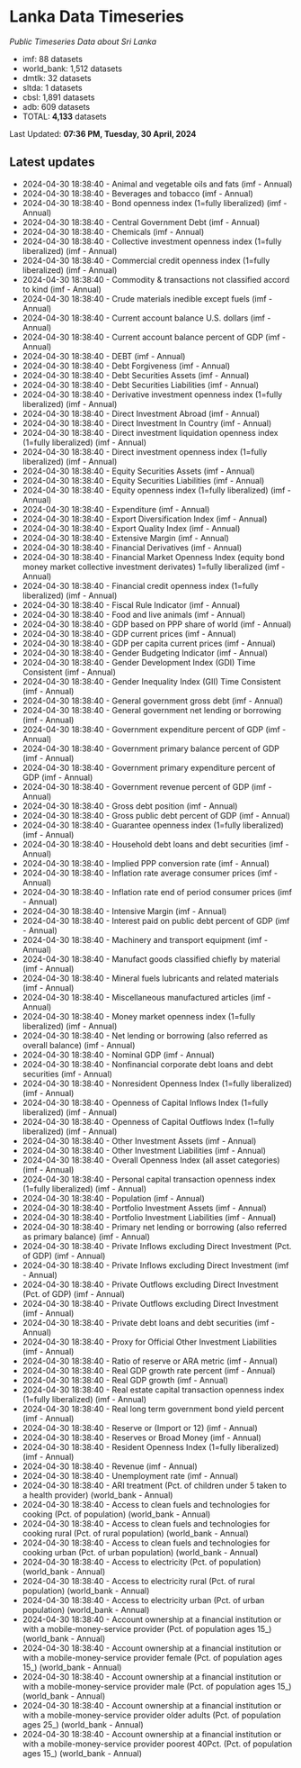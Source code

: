 # Lanka Data Timeseries
*Public Timeseries Data about Sri Lanka*

* imf: 88 datasets
* world_bank: 1,512 datasets
* dmtlk: 32 datasets
* sltda: 1 datasets
* cbsl: 1,891 datasets
* adb: 609 datasets
* TOTAL: **4,133** datasets

Last Updated: **07:36 PM, Tuesday, 30 April, 2024**

## Latest updates

* 2024-04-30 18:38:40 - Animal and vegetable oils and fats (imf - Annual)
* 2024-04-30 18:38:40 - Beverages and tobacco (imf - Annual)
* 2024-04-30 18:38:40 - Bond openness index (1=fully liberalized) (imf - Annual)
* 2024-04-30 18:38:40 - Central Government Debt (imf - Annual)
* 2024-04-30 18:38:40 - Chemicals (imf - Annual)
* 2024-04-30 18:38:40 - Collective investment openness index (1=fully liberalized) (imf - Annual)
* 2024-04-30 18:38:40 - Commercial credit openness index (1=fully liberalized) (imf - Annual)
* 2024-04-30 18:38:40 - Commodity & transactions not classified accord to kind (imf - Annual)
* 2024-04-30 18:38:40 - Crude materials inedible except fuels (imf - Annual)
* 2024-04-30 18:38:40 - Current account balance U.S. dollars (imf - Annual)
* 2024-04-30 18:38:40 - Current account balance percent of GDP (imf - Annual)
* 2024-04-30 18:38:40 - DEBT (imf - Annual)
* 2024-04-30 18:38:40 - Debt Forgiveness (imf - Annual)
* 2024-04-30 18:38:40 - Debt Securities Assets (imf - Annual)
* 2024-04-30 18:38:40 - Debt Securities Liabilities (imf - Annual)
* 2024-04-30 18:38:40 - Derivative investment openness index (1=fully liberalized) (imf - Annual)
* 2024-04-30 18:38:40 - Direct Investment Abroad (imf - Annual)
* 2024-04-30 18:38:40 - Direct Investment In Country (imf - Annual)
* 2024-04-30 18:38:40 - Direct investment liquidation openness index (1=fully liberalized) (imf - Annual)
* 2024-04-30 18:38:40 - Direct investment openness index (1=fully liberalized) (imf - Annual)
* 2024-04-30 18:38:40 - Equity Securities Assets (imf - Annual)
* 2024-04-30 18:38:40 - Equity Securities Liabilities (imf - Annual)
* 2024-04-30 18:38:40 - Equity openness index (1=fully liberalized) (imf - Annual)
* 2024-04-30 18:38:40 - Expenditure (imf - Annual)
* 2024-04-30 18:38:40 - Export Diversification Index (imf - Annual)
* 2024-04-30 18:38:40 - Export Quality Index (imf - Annual)
* 2024-04-30 18:38:40 - Extensive Margin (imf - Annual)
* 2024-04-30 18:38:40 - Financial Derivatives (imf - Annual)
* 2024-04-30 18:38:40 - Financial Market Openness Index (equity bond money market collective investment derivates) 1=fully liberalized (imf - Annual)
* 2024-04-30 18:38:40 - Financial credit openness index (1=fully liberalized) (imf - Annual)
* 2024-04-30 18:38:40 - Fiscal Rule Indicator (imf - Annual)
* 2024-04-30 18:38:40 - Food and live animals (imf - Annual)
* 2024-04-30 18:38:40 - GDP based on PPP share of world (imf - Annual)
* 2024-04-30 18:38:40 - GDP current prices (imf - Annual)
* 2024-04-30 18:38:40 - GDP per capita current prices (imf - Annual)
* 2024-04-30 18:38:40 - Gender Budgeting Indicator (imf - Annual)
* 2024-04-30 18:38:40 - Gender Development Index (GDI) Time Consistent (imf - Annual)
* 2024-04-30 18:38:40 - Gender Inequality Index (GII) Time Consistent (imf - Annual)
* 2024-04-30 18:38:40 - General government gross debt (imf - Annual)
* 2024-04-30 18:38:40 - General government net lending or borrowing (imf - Annual)
* 2024-04-30 18:38:40 - Government expenditure percent of GDP (imf - Annual)
* 2024-04-30 18:38:40 - Government primary balance percent of GDP (imf - Annual)
* 2024-04-30 18:38:40 - Government primary expenditure percent of GDP (imf - Annual)
* 2024-04-30 18:38:40 - Government revenue percent of GDP (imf - Annual)
* 2024-04-30 18:38:40 - Gross debt position (imf - Annual)
* 2024-04-30 18:38:40 - Gross public debt percent of GDP (imf - Annual)
* 2024-04-30 18:38:40 - Guarantee openness index (1=fully liberalized) (imf - Annual)
* 2024-04-30 18:38:40 - Household debt loans and debt securities (imf - Annual)
* 2024-04-30 18:38:40 - Implied PPP conversion rate (imf - Annual)
* 2024-04-30 18:38:40 - Inflation rate average consumer prices (imf - Annual)
* 2024-04-30 18:38:40 - Inflation rate end of period consumer prices (imf - Annual)
* 2024-04-30 18:38:40 - Intensive Margin (imf - Annual)
* 2024-04-30 18:38:40 - Interest paid on public debt percent of GDP (imf - Annual)
* 2024-04-30 18:38:40 - Machinery and transport equipment (imf - Annual)
* 2024-04-30 18:38:40 - Manufact goods classified chiefly by material (imf - Annual)
* 2024-04-30 18:38:40 - Mineral fuels lubricants and related materials (imf - Annual)
* 2024-04-30 18:38:40 - Miscellaneous manufactured articles (imf - Annual)
* 2024-04-30 18:38:40 - Money market openness index (1=fully liberalized) (imf - Annual)
* 2024-04-30 18:38:40 - Net lending or borrowing (also referred as overall balance) (imf - Annual)
* 2024-04-30 18:38:40 - Nominal GDP (imf - Annual)
* 2024-04-30 18:38:40 - Nonfinancial corporate debt loans and debt securities (imf - Annual)
* 2024-04-30 18:38:40 - Nonresident Openness Index (1=fully liberalized) (imf - Annual)
* 2024-04-30 18:38:40 - Openness of Capital Inflows Index (1=fully liberalized) (imf - Annual)
* 2024-04-30 18:38:40 - Openness of Capital Outflows Index (1=fully liberalized) (imf - Annual)
* 2024-04-30 18:38:40 - Other Investment Assets (imf - Annual)
* 2024-04-30 18:38:40 - Other Investment Liabilities (imf - Annual)
* 2024-04-30 18:38:40 - Overall Openness Index (all asset categories) (imf - Annual)
* 2024-04-30 18:38:40 - Personal capital transaction openness index (1=fully liberalized) (imf - Annual)
* 2024-04-30 18:38:40 - Population (imf - Annual)
* 2024-04-30 18:38:40 - Portfolio Investment Assets (imf - Annual)
* 2024-04-30 18:38:40 - Portfolio Investment Liabilities (imf - Annual)
* 2024-04-30 18:38:40 - Primary net lending or borrowing (also referred as primary balance) (imf - Annual)
* 2024-04-30 18:38:40 - Private Inflows excluding Direct Investment (Pct. of GDP) (imf - Annual)
* 2024-04-30 18:38:40 - Private Inflows excluding Direct Investment (imf - Annual)
* 2024-04-30 18:38:40 - Private Outflows excluding Direct Investment (Pct. of GDP) (imf - Annual)
* 2024-04-30 18:38:40 - Private Outflows excluding Direct Investment (imf - Annual)
* 2024-04-30 18:38:40 - Private debt loans and debt securities (imf - Annual)
* 2024-04-30 18:38:40 - Proxy for Official Other Investment Liabilities (imf - Annual)
* 2024-04-30 18:38:40 - Ratio of reserve or ARA metric (imf - Annual)
* 2024-04-30 18:38:40 - Real GDP growth rate percent (imf - Annual)
* 2024-04-30 18:38:40 - Real GDP growth (imf - Annual)
* 2024-04-30 18:38:40 - Real estate capital transaction openness index (1=fully liberalized) (imf - Annual)
* 2024-04-30 18:38:40 - Real long term government bond yield percent (imf - Annual)
* 2024-04-30 18:38:40 - Reserve or (Import or 12) (imf - Annual)
* 2024-04-30 18:38:40 - Reserves or Broad Money (imf - Annual)
* 2024-04-30 18:38:40 - Resident Openness Index (1=fully liberalized) (imf - Annual)
* 2024-04-30 18:38:40 - Revenue (imf - Annual)
* 2024-04-30 18:38:40 - Unemployment rate (imf - Annual)
* 2024-04-30 18:38:40 - ARI treatment (Pct. of children under 5 taken to a health provider) (world_bank - Annual)
* 2024-04-30 18:38:40 - Access to clean fuels and technologies for cooking (Pct. of population) (world_bank - Annual)
* 2024-04-30 18:38:40 - Access to clean fuels and technologies for cooking rural (Pct. of rural population) (world_bank - Annual)
* 2024-04-30 18:38:40 - Access to clean fuels and technologies for cooking urban (Pct. of urban population) (world_bank - Annual)
* 2024-04-30 18:38:40 - Access to electricity (Pct. of population) (world_bank - Annual)
* 2024-04-30 18:38:40 - Access to electricity rural (Pct. of rural population) (world_bank - Annual)
* 2024-04-30 18:38:40 - Access to electricity urban (Pct. of urban population) (world_bank - Annual)
* 2024-04-30 18:38:40 - Account ownership at a financial institution or with a mobile-money-service provider (Pct. of population ages 15_) (world_bank - Annual)
* 2024-04-30 18:38:40 - Account ownership at a financial institution or with a mobile-money-service provider female (Pct. of population ages 15_) (world_bank - Annual)
* 2024-04-30 18:38:40 - Account ownership at a financial institution or with a mobile-money-service provider male (Pct. of population ages 15_) (world_bank - Annual)
* 2024-04-30 18:38:40 - Account ownership at a financial institution or with a mobile-money-service provider older adults (Pct. of population ages 25_) (world_bank - Annual)
* 2024-04-30 18:38:40 - Account ownership at a financial institution or with a mobile-money-service provider poorest 40Pct. (Pct. of population ages 15_) (world_bank - Annual)